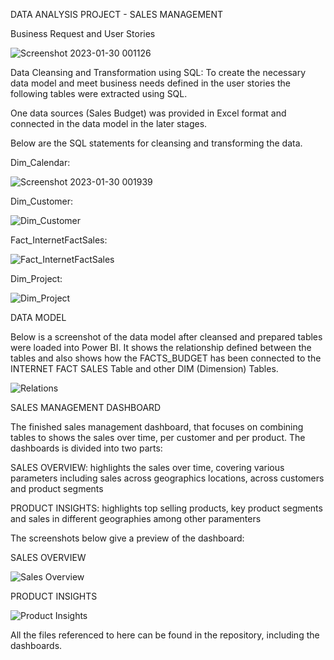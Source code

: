 DATA ANALYSIS PROJECT - SALES MANAGEMENT 

Business Request and User Stories

![Screenshot 2023-01-30 001126](https://user-images.githubusercontent.com/107060022/215348581-29d6133c-d006-468c-9d03-9c75e654f105.png)

Data Cleansing and Transformation using SQL: To create the necessary data model and meet business needs defined in the user stories the following tables were extracted using SQL.

One data sources (Sales Budget) was provided in Excel format and connected in the data model in the later stages. 

Below are the SQL statements for cleansing and transforming the data. 

Dim_Calendar:

![Screenshot 2023-01-30 001939](https://user-images.githubusercontent.com/107060022/215348984-d5a61ce2-fc7a-4a9d-bc43-fc104984846e.png)

Dim_Customer:

![Dim_Customer ](https://user-images.githubusercontent.com/107060022/215349292-b1a0f67b-837c-4fd9-934b-f942eeb60781.png)

Fact_InternetFactSales:

![Fact_InternetFactSales](https://user-images.githubusercontent.com/107060022/215349425-a43d50d5-0ba0-4a2b-a55b-6446cea234e3.png)

Dim_Project:

![Dim_Project](https://user-images.githubusercontent.com/107060022/215349334-f417308c-018a-480a-b339-b2071f8dee2a.png)

DATA MODEL

Below is a screenshot of the data model after cleansed and prepared tables were loaded into Power BI. It shows the relationship defined between the tables and also shows how the FACTS_BUDGET has been connected to the INTERNET FACT SALES Table and other DIM (Dimension) Tables.

![Relations](https://user-images.githubusercontent.com/107060022/215349863-0343d692-490c-4da7-8fd3-bf8a9ed08ab0.png)

SALES MANAGEMENT DASHBOARD

The finished sales management dashboard, that focuses on combining tables to shows the sales over time, per customer and per product. The dashboards is divided into two parts:

SALES OVERVIEW: highlights the sales over time, covering various parameters including sales across geographics locations, across customers and product segments

PRODUCT INSIGHTS: highlights top selling products, key product segments and sales in different geographies among other paramenters

The screenshots below give a preview of the dashboard:

SALES OVERVIEW

![Sales Overview ](https://user-images.githubusercontent.com/107060022/215350359-4b720199-af43-46b5-b9bd-2b781b4abe95.png)

PRODUCT INSIGHTS 

![Product Insights ](https://user-images.githubusercontent.com/107060022/215350371-4259995b-c038-4687-b512-9d1404407cf4.png)

All the files referenced to here can be found in the repository, including the dashboards. 
